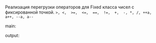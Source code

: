 Реализация перегрузки операторов для Fixed класса чисел с фиксированной точкой.
`>, <,  >=,  <=,  ==,  !=,  +,  -, *, /, ++a, a++, --a, a--`

main:


output:

